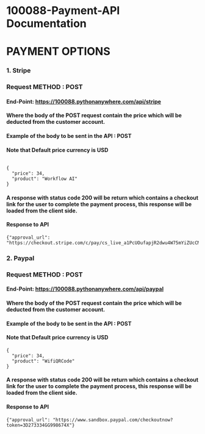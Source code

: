 # 100088-Payment-API Documentation
# PAYMENT OPTIONS
### 1. Stripe
### Request METHOD : POST
#### End-Point: https://100088.pythonanywhere.com/api/stripe
#### Where the body of the POST request contain the price which will be deducted from the customer account.

#### Example of the body to be sent in the API : POST
#### Note that Default price currency is USD
```

{
  "price": 34,
  "product": "Workflow AI"
}
```
#### A response with status code 200 will be return which contains a checkout link for the user to complete the payment process, this response  will be loaded from the client side. 

#### Response to API
```
{"approval_url": "https://checkout.stripe.com/c/pay/cs_live_a1PcUOufapjR2dwu4W75mYiZUcCMnFc7RcXRmKJNrUqvJGWImQIuzVJLOv#fidkdWxOYHwnPyd1blppbHNgWjA0SWtiNT1Jck91bE9PZF9GVURXbkdmaGhTX2JHcUFmZE1XQUtTMEh1VlE0MWY3al9Td3JNa2xsYGxrRFdhbD1CakRrX3RJXTRqcUdPUTF0N1FtbDRcTjxpNTU1VUhiRkRJdCcpJ2N3amhWYHdzYHcnP3F3cGApJ2lkfGpwcVF8dWAnPyd2bGtiaWBabHFgaCcpJ2BrZGdpYFVpZGZgbWppYWB3dic%2F2FcXdwYHgl"}

```


### 2. Paypal
### Request METHOD : POST
#### End-Point: https://100088.pythonanywhere.com/api/paypal
#### Where the body of the POST request contain the price which will be deducted from the customer account.

#### Example of the body to be sent in the API : POST
#### Note that Default price currency is USD

```
{
  "price": 34,
  "product": "WifiQRCode"
}
```
#### A response with status code 200 will be return which contains a checkout link for the user to complete the payment process, this response  will be loaded from the client side. 

#### Response to API
````
{"approval_url": "https://www.sandbox.paypal.com/checkoutnow?token=3D273334GG998674X"}

````

